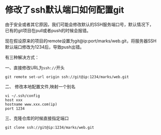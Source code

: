# 修改了ssh默认端口如何配置git


由于安全或者其它原因，我们可能会修改默认的SSH服务端口号，默认情况下，已有的git项目在pull或者push的时候会报错。

现在假设原来的项目的remote设置为git@ip:port/marks/web.git，将服务器SSH默认端口修改为1234后，导致push出错。

有三种解决方式：

一、直接修改URL为`ssh://`开头

```
git remote set-url origin ssh://git@ip:1234/marks/web.git
```
二、 修改本地配置文件,映射一个别名

```
vi ~/.ssh/config
host xxx
hostname www.xxx.com(ip)
port 1234
```
三、克隆仓库的时候直接指定端口
```
git clone ssh://git@ip:1234/marks/web.git
```


